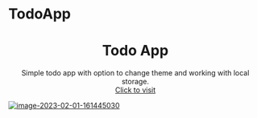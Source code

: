 # TodoApp

<h1 align="center">Todo App</h1>
<p align="center">Simple todo app with option to change theme and working with local storage.<br/>
<a href="https://app.netlify.com/sites/fancy-cucurucho-85c817/deploys/63da80e43b70570790ba75bb">Click to visit</a></p>


<a href='https://postimg.cc/VSP9hVjh' target='_blank'><img src='https://i.postimg.cc/VSP9hVjh/image-2023-02-01-161445030.png' border='0' alt='image-2023-02-01-161445030'/></a>
